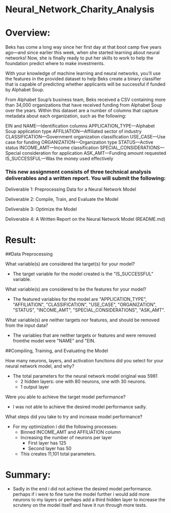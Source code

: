 # Neural_Network_Charity_Analysis

# Overview:

Beks has come a long way since her first day at that boot camp five years ago—and since earlier this week, when she started learning about neural networks! Now, she is finally ready to put her skills to work to help the foundation predict where to make investments.

With your knowledge of machine learning and neural networks, you’ll use the features in the provided dataset to help Beks create a binary classifier that is capable of predicting whether applicants will be successful if funded by Alphabet Soup.

From Alphabet Soup’s business team, Beks received a CSV containing more than 34,000 organizations that have received funding from Alphabet Soup over the years. Within this dataset are a number of columns that capture metadata about each organization, such as the following:

EIN and NAME—Identification columns
APPLICATION_TYPE—Alphabet Soup application type
AFFILIATION—Affiliated sector of industry
CLASSIFICATION—Government organization classification
USE_CASE—Use case for funding
ORGANIZATION—Organization type
STATUS—Active status
INCOME_AMT—Income classification
SPECIAL_CONSIDERATIONS—Special consideration for application
ASK_AMT—Funding amount requested
IS_SUCCESSFUL—Was the money used effectively

### This new assignment consists of three technical analysis deliverables and a written report. You will submit the following:

Deliverable 1: Preprocessing Data for a Neural Network Model

Deliverable 2: Compile, Train, and Evaluate the Model

Deliverable 3: Optimize the Model

Deliverable 4: A Written Report on the Neural Network Model (README.md)

# Result:

##Data Preprocessing

What variable(s) are considered the target(s) for your model?

- The target variable for the model created is the "IS_SUCCESSFUL" variable.

What variable(s) are considered to be the features for your model?

- The featured variables for the model are "APPLICATION_TYPE", "AFFILIATION", "CLASSIFICATION", "USE_CASE", "ORGANIZATION", "STATUS", "INCOME_AMT", "SPECIAL_CONSIDERATIONS", "ASK_AMT".

What variable(s) are neither targets nor features, and should be removed from the input data?

- The variables that are neither targets or features and were removed fromthe model were "NAME" and "EIN.

##Compiling, Training, and Evaluating the Model

How many neurons, layers, and activation functions did you select for your neural network model, and why?

- The total parameters for the neural network model original was 5981 
  - 2 hidden layers: one with 80 neurons, one with 30 neurons.
  - 1 output layer

Were you able to achieve the target model performance?

- I was not able to achieve the desired model performance sadly.

What steps did you take to try and increase model performance?

- For my optimization i did the following processes:
  - Binned INCOME_AMT and AFFILIATION column
  - Increasing the number of neurons per layer
    - First layer has 125
    - Second layer has 50
  - This creates 11,101 total parameters.
  
 # Summary:
  
- Sadly in the end i did not achieve the desired model performance. perhaps if i were to fine tune the model further i would add more neurons to my layers or perhaps add a third hidden layer to increase the scruteny on the model itself and have it run through more tests.

